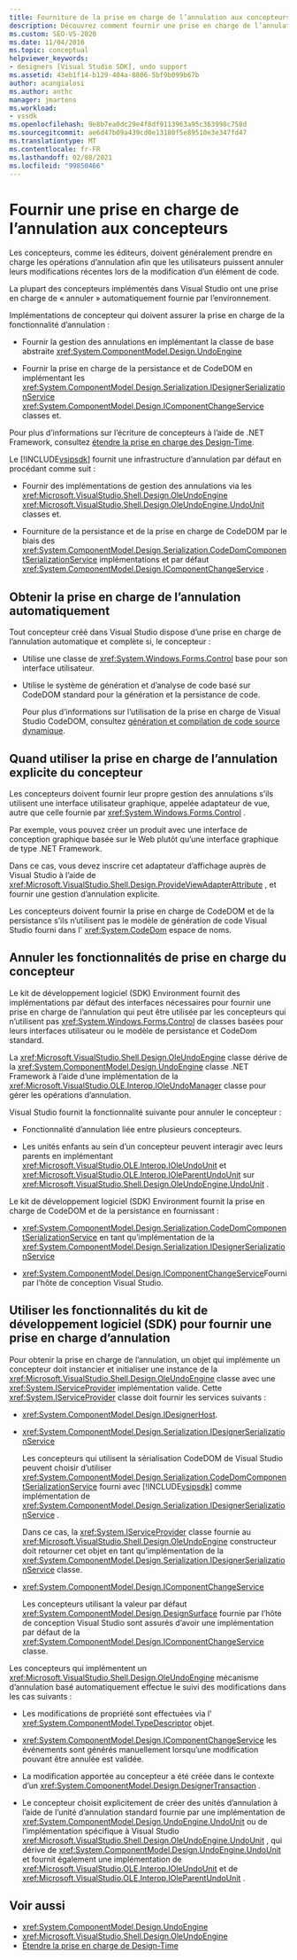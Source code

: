 ```yaml
---
title: Fourniture de la prise en charge de l’annulation aux concepteurs | Microsoft Docs
description: Découvrez comment fournir une prise en charge de l’annulation dans les concepteurs, soit automatiquement, soit à l’aide des fonctionnalités du kit de développement logiciel (SDK) Visual Studio.
ms.custom: SEO-VS-2020
ms.date: 11/04/2016
ms.topic: conceptual
helpviewer_keywords:
- designers [Visual Studio SDK], undo support
ms.assetid: 43eb1f14-b129-404a-8806-5bf9b099b67b
author: acangialosi
ms.author: anthc
manager: jmartens
ms.workload:
- vssdk
ms.openlocfilehash: 9e8b7ea0dc29e4f8df9113963a95c363998c758d
ms.sourcegitcommit: ae6d47b09a439cd0e13180f5e89510e3e347fd47
ms.translationtype: MT
ms.contentlocale: fr-FR
ms.lasthandoff: 02/08/2021
ms.locfileid: "99850466"
---
```

# <a name="supply-undo-support-to-designers"></a>Fournir une prise en charge de l’annulation aux concepteurs

Les concepteurs, comme les éditeurs, doivent généralement prendre en charge les opérations d’annulation afin que les utilisateurs puissent annuler leurs modifications récentes lors de la modification d’un élément de code.

La plupart des concepteurs implémentés dans Visual Studio ont une prise en charge de « annuler » automatiquement fournie par l’environnement.

Implémentations de concepteur qui doivent assurer la prise en charge de la fonctionnalité d’annulation :

- Fournir la gestion des annulations en implémentant la classe de base abstraite <xref:System.ComponentModel.Design.UndoEngine>

- Fournir la prise en charge de la persistance et de CodeDOM en implémentant les <xref:System.ComponentModel.Design.Serialization.IDesignerSerializationService>  <xref:System.ComponentModel.Design.IComponentChangeService> classes et.

Pour plus d’informations sur l’écriture de concepteurs à l’aide de .NET Framework, consultez [étendre la prise en charge des Design-Time](/previous-versions/37899azc(v=vs.140)).

Le [!INCLUDE[vsipsdk](../extensibility/includes/vsipsdk_md.md)] fournit une infrastructure d’annulation par défaut en procédant comme suit :

- Fournir des implémentations de gestion des annulations via les <xref:Microsoft.VisualStudio.Shell.Design.OleUndoEngine> <xref:Microsoft.VisualStudio.Shell.Design.OleUndoEngine.UndoUnit> classes et.

- Fourniture de la persistance et de la prise en charge de CodeDOM par le biais des <xref:System.ComponentModel.Design.Serialization.CodeDomComponentSerializationService> implémentations et par défaut <xref:System.ComponentModel.Design.IComponentChangeService> .

## <a name="obtain-undo-support-automatically"></a>Obtenir la prise en charge de l’annulation automatiquement

Tout concepteur créé dans Visual Studio dispose d’une prise en charge de l’annulation automatique et complète si, le concepteur :

- Utilise une classe de <xref:System.Windows.Forms.Control> base pour son interface utilisateur.

- Utilise le système de génération et d’analyse de code basé sur CodeDOM standard pour la génération et la persistance de code.

   Pour plus d’informations sur l’utilisation de la prise en charge de Visual Studio CodeDOM, consultez [génération et compilation de code source dynamique](/dotnet/framework/reflection-and-codedom/dynamic-source-code-generation-and-compilation).

## <a name="when-to-use-explicit-designer-undo-support"></a>Quand utiliser la prise en charge de l’annulation explicite du concepteur
 Les concepteurs doivent fournir leur propre gestion des annulations s’ils utilisent une interface utilisateur graphique, appelée adaptateur de vue, autre que celle fournie par <xref:System.Windows.Forms.Control> .

 Par exemple, vous pouvez créer un produit avec une interface de conception graphique basée sur le Web plutôt qu’une interface graphique de type .NET Framework.

 Dans ce cas, vous devez inscrire cet adaptateur d’affichage auprès de Visual Studio à l’aide de <xref:Microsoft.VisualStudio.Shell.Design.ProvideViewAdapterAttribute> , et fournir une gestion d’annulation explicite.

 Les concepteurs doivent fournir la prise en charge de CodeDOM et de la persistance s’ils n’utilisent pas le modèle de génération de code Visual Studio fourni dans l' <xref:System.CodeDom> espace de noms.

## <a name="undo-support-features-of-the-designer"></a>Annuler les fonctionnalités de prise en charge du concepteur
 Le kit de développement logiciel (SDK) Environment fournit des implémentations par défaut des interfaces nécessaires pour fournir une prise en charge de l’annulation qui peut être utilisée par les concepteurs qui n’utilisent pas <xref:System.Windows.Forms.Control> de classes basées pour leurs interfaces utilisateur ou le modèle de persistance et CodeDom standard.

 La <xref:Microsoft.VisualStudio.Shell.Design.OleUndoEngine> classe dérive de la <xref:System.ComponentModel.Design.UndoEngine> classe .NET Framework à l’aide d’une implémentation de la <xref:Microsoft.VisualStudio.OLE.Interop.IOleUndoManager> classe pour gérer les opérations d’annulation.

 Visual Studio fournit la fonctionnalité suivante pour annuler le concepteur :

- Fonctionnalité d’annulation liée entre plusieurs concepteurs.

- Les unités enfants au sein d’un concepteur peuvent interagir avec leurs parents en implémentant <xref:Microsoft.VisualStudio.OLE.Interop.IOleUndoUnit> et <xref:Microsoft.VisualStudio.OLE.Interop.IOleParentUndoUnit> sur <xref:Microsoft.VisualStudio.Shell.Design.OleUndoEngine.UndoUnit> .

Le kit de développement logiciel (SDK) Environment fournit la prise en charge de CodeDOM et de la persistance en fournissant :

- <xref:System.ComponentModel.Design.Serialization.CodeDomComponentSerializationService> en tant qu’implémentation de la <xref:System.ComponentModel.Design.Serialization.IDesignerSerializationService>

- <xref:System.ComponentModel.Design.IComponentChangeService>Fourni par l’hôte de conception Visual Studio.

## <a name="use-the-environment-sdk-features-to-supply-undo-support"></a>Utiliser les fonctionnalités du kit de développement logiciel (SDK) pour fournir une prise en charge d’annulation

Pour obtenir la prise en charge de l’annulation, un objet qui implémente un concepteur doit instancier et initialiser une instance de la <xref:Microsoft.VisualStudio.Shell.Design.OleUndoEngine> classe avec une <xref:System.IServiceProvider> implémentation valide. Cette <xref:System.IServiceProvider> classe doit fournir les services suivants :

- <xref:System.ComponentModel.Design.IDesignerHost>.

- <xref:System.ComponentModel.Design.Serialization.IDesignerSerializationService>

   Les concepteurs qui utilisent la sérialisation CodeDOM de Visual Studio peuvent choisir d’utiliser <xref:System.ComponentModel.Design.Serialization.CodeDomComponentSerializationService> fourni avec [!INCLUDE[vsipsdk](../extensibility/includes/vsipsdk_md.md)] comme implémentation de <xref:System.ComponentModel.Design.Serialization.IDesignerSerializationService> .

   Dans ce cas, la <xref:System.IServiceProvider> classe fournie au <xref:Microsoft.VisualStudio.Shell.Design.OleUndoEngine> constructeur doit retourner cet objet en tant qu’implémentation de la <xref:System.ComponentModel.Design.Serialization.IDesignerSerializationService> classe.

- <xref:System.ComponentModel.Design.IComponentChangeService>

   Les concepteurs utilisant la valeur par défaut <xref:System.ComponentModel.Design.DesignSurface> fournie par l’hôte de conception Visual Studio sont assurés d’avoir une implémentation par défaut de la <xref:System.ComponentModel.Design.IComponentChangeService> classe.

Les concepteurs qui implémentent un <xref:Microsoft.VisualStudio.Shell.Design.OleUndoEngine> mécanisme d’annulation basé automatiquement effectue le suivi des modifications dans les cas suivants :

- Les modifications de propriété sont effectuées via l' <xref:System.ComponentModel.TypeDescriptor> objet.

- <xref:System.ComponentModel.Design.IComponentChangeService> les événements sont générés manuellement lorsqu’une modification pouvant être annulée est validée.

- La modification apportée au concepteur a été créée dans le contexte d’un <xref:System.ComponentModel.Design.DesignerTransaction> .

- Le concepteur choisit explicitement de créer des unités d’annulation à l’aide de l’unité d’annulation standard fournie par une implémentation de <xref:System.ComponentModel.Design.UndoEngine.UndoUnit> ou de l’implémentation spécifique à Visual Studio <xref:Microsoft.VisualStudio.Shell.Design.OleUndoEngine.UndoUnit> , qui dérive de <xref:System.ComponentModel.Design.UndoEngine.UndoUnit> et fournit également une implémentation de <xref:Microsoft.VisualStudio.OLE.Interop.IOleUndoUnit> et de <xref:Microsoft.VisualStudio.OLE.Interop.IOleParentUndoUnit> .

## <a name="see-also"></a>Voir aussi

- <xref:System.ComponentModel.Design.UndoEngine>
- <xref:Microsoft.VisualStudio.Shell.Design.OleUndoEngine>
- [Étendre la prise en charge de Design-Time](/previous-versions/37899azc(v=vs.140))

